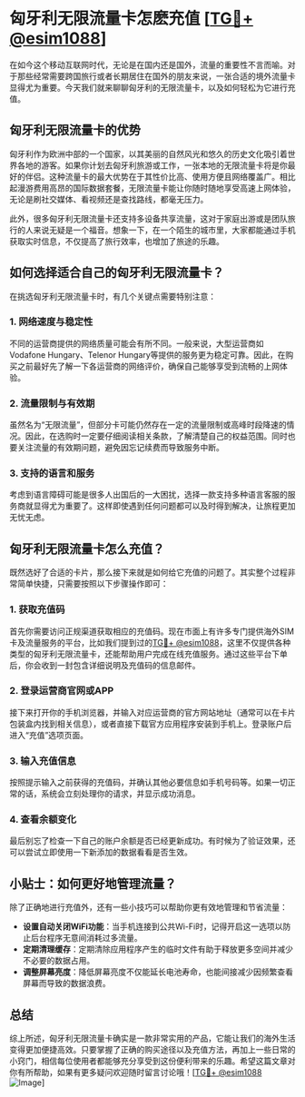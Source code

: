 # 匈牙利无限流量卡怎麽充值 [[TG💪+ @esim1088](https://t.me/s/esim1088)]

在如今这个移动互联网时代，无论是在国内还是国外，流量的重要性不言而喻。对于那些经常需要跨国旅行或者长期居住在国外的朋友来说，一张合适的境外流量卡显得尤为重要。今天我们就来聊聊匈牙利的无限流量卡，以及如何轻松为它进行充值。

## 匈牙利无限流量卡的优势

匈牙利作为欧洲中部的一个国家，以其美丽的自然风光和悠久的历史文化吸引着世界各地的游客。如果你计划去匈牙利旅游或工作，一张本地的无限流量卡将是你最好的伴侣。这种流量卡的最大优势在于其性价比高、使用方便且网络覆盖广。相比起漫游费用高昂的国际数据套餐，无限流量卡能让你随时随地享受高速上网体验，无论是刷社交媒体、看视频还是查找路线，都毫无压力。

此外，很多匈牙利无限流量卡还支持多设备共享流量，这对于家庭出游或是团队旅行的人来说无疑是一个福音。想象一下，在一个陌生的城市里，大家都能通过手机获取实时信息，不仅提高了旅行效率，也增加了旅途的乐趣。

## 如何选择适合自己的匈牙利无限流量卡？

在挑选匈牙利无限流量卡时，有几个关键点需要特别注意：

### 1. 网络速度与稳定性

不同的运营商提供的网络质量可能会有所不同。一般来说，大型运营商如Vodafone Hungary、Telenor Hungary等提供的服务更为稳定可靠。因此，在购买之前最好先了解一下各运营商的网络评价，确保自己能够享受到流畅的上网体验。

### 2. 流量限制与有效期

虽然名为“无限流量”，但部分卡可能仍然存在一定的流量限制或高峰时段降速的情况。因此，在选购时一定要仔细阅读相关条款，了解清楚自己的权益范围。同时也要关注流量的有效期问题，避免因忘记续费而导致服务中断。

### 3. 支持的语言和服务

考虑到语言障碍可能是很多人出国后的一大困扰，选择一款支持多种语言客服的服务商就显得尤为重要了。这样即使遇到任何问题都可以及时得到解决，让旅程更加无忧无虑。

## 匈牙利无限流量卡怎么充值？

既然选好了合适的卡片，那么接下来就是如何给它充值的问题了。其实整个过程非常简单快捷，只需要按照以下步骤操作即可：

### 1. 获取充值码

首先你需要访问正规渠道获取相应的充值码。现在市面上有许多专门提供海外SIM卡及流量服务的平台，比如我们提到过的[TG💪+ @esim1088](https://t.me/s/esim1088)，这里不仅提供各种类型的匈牙利无限流量卡，还能帮助用户完成在线充值服务。通过这些平台下单后，你会收到一封包含详细说明及充值码的信息邮件。

### 2. 登录运营商官网或APP

接下来打开你的手机浏览器，并输入对应运营商的官方网站地址（通常可以在卡片包装盒内找到相关信息），或者直接下载官方应用程序安装到手机上。登录账户后进入“充值”选项页面。

### 3. 输入充值信息

按照提示输入之前获得的充值码，并确认其他必要信息如手机号码等。如果一切正常的话，系统会立刻处理你的请求，并显示成功消息。

### 4. 查看余额变化

最后别忘了检查一下自己的账户余额是否已经更新成功。有时候为了验证效果，还可以尝试立即使用一下新添加的数据看看是否生效。

## 小贴士：如何更好地管理流量？

除了正确地进行充值外，还有一些小技巧可以帮助你更有效地管理和节省流量：

- **设置自动关闭WiFi功能**：当手机连接到公共Wi-Fi时，记得开启这一选项以防止后台程序无意间消耗过多流量。
- **定期清理缓存**：定期清除应用程序产生的临时文件有助于释放更多空间并减少不必要的数据占用。
- **调整屏幕亮度**：降低屏幕亮度不仅能延长电池寿命，也能间接减少因频繁查看屏幕而导致的数据浪费。

## 总结

综上所述，匈牙利无限流量卡确实是一款非常实用的产品，它能让我们的海外生活变得更加便捷高效。只要掌握了正确的购买途径以及充值方法，再加上一些日常的小窍门，相信每位使用者都能够充分享受到这份便利带来的乐趣。希望这篇文章对你有所帮助，如果有更多疑问欢迎随时留言讨论哦！[[TG💪+ @esim1088](https://t.me/s/esim1088) ![Image](https://i.postimg.cc/4NQfJmqS/Snipaste-2025-05-13-00-14-12.png)]